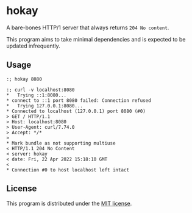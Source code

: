 # hokay

A bare-bones HTTP/1 server that always returns `204 No content`.

This program aims to take minimal dependencies and is expected to be updated
infrequently.

## Usage

```text
:; hokay 8080
```

```text
:; curl -v localhost:8080
*   Trying ::1:8080...
* connect to ::1 port 8080 failed: Connection refused
*   Trying 127.0.0.1:8080...
* Connected to localhost (127.0.0.1) port 8080 (#0)
> GET / HTTP/1.1
> Host: localhost:8080
> User-Agent: curl/7.74.0
> Accept: */*
>
* Mark bundle as not supporting multiuse
< HTTP/1.1 204 No Content
< server: hokay
< date: Fri, 22 Apr 2022 15:18:10 GMT
<
* Connection #0 to host localhost left intact
```

## License

This program is distributed under the [MIT license](./LICENSE).
